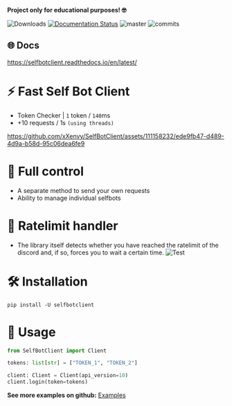 **Project only for educational purposes! 🤓**

![Downloads](https://shields.io./pypi/dm/SelfBotClient)
[![Documentation Status](https://readthedocs.org/projects/selfbotclient/badge/?version=latest)](https://selfbotclient.readthedocs.io/en/latest/?badge=latest)
![master](https://img.shields.io/github/last-commit/badges/shields/master)
![commits](https://badgen.net/github/commits/xXenvy/selfbotclient/master)

## 🌐 Docs
https://selfbotclient.readthedocs.io/en/latest/

# ⚡ Fast Self Bot Client
- Token Checker | `1` token / `140`ms
- +10 requests / 1s `(using threads)`

https://github.com/xXenvy/SelfBotClient/assets/111158232/ede9fb47-d489-4d9a-b58d-95c06dea6fe9


# 🔧 Full control
- A separate method to send your own requests
- Ability to manage individual selfbots

# 📌 Ratelimit handler
- The library itself detects whether you have reached the ratelimit of the discord and, if so, forces you to wait a certain time.
![Test](https://i.imgur.com/hTUFQKF.png)
# 🛠️ Installation
```shell
pip install -U selfbotclient
```
# 💫 Usage
```py
from SelfBotClient import Client

tokens: list[str] = ["TOKEN_1", "TOKEN_2"]

client: Client = Client(api_version=10)
client.login(token=tokens)
```
**See more examples on github:** [Examples](https://github.com/xXenvy/SelfBotClient/tree/master/examples)
